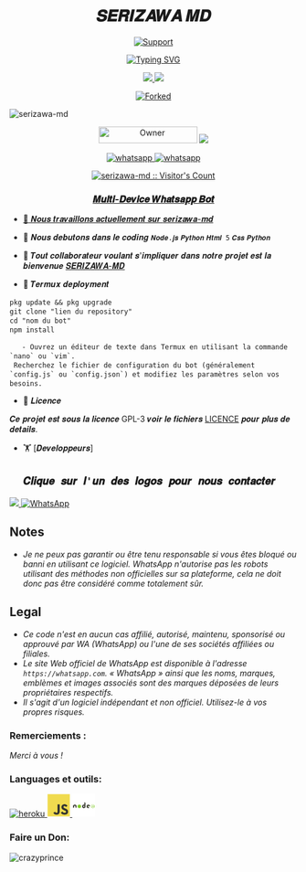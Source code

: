 <h1 align="center">𝑺𝑬𝑹𝑰𝒁𝑨𝑾𝑨 𝑴𝑫</h1>
</p>
<p align="center">
  <a href="https://chat.whatsapp.com/B9nJSr7omFPKhXoPfzgQoq">
    <img alt=Support height="350" src="https://telegra.ph/file/e9e6da12c2d02b5227a6e.jpg"> 
    </p>
    <p align="center">
<a href="https://git.io/typing-svg"><img src="https://readme-typing-svg.demolab.com?font=Playfair+Display&weight=500&size=34&duration=3500&pause=1000&color=F7F7F7&center=true&width=435&lines=𝑩𝒊𝒆𝒏𝒗𝒆𝒏𝒖𝒆+𝑪𝒉𝒆𝒛;𝑺𝑬𝑹𝑰𝒁𝑨𝑾𝑨~𝑴𝑫;𝑩𝒐𝒕+𝑾𝒉𝒂𝒕𝒔𝒂𝒑𝒑;𝒎𝒖𝒍𝒕𝒊-𝑭𝒐𝒏𝒄𝒕𝒊𝒐𝒏𝒏𝒆𝒍;𝑫𝒆𝒗𝒆𝒍𝒐𝒑𝒑𝒆+𝑷𝒂𝒓;𝑲𝑬𝑵~𝑽 𝑶𝑭𝑪;𝑪𝑹𝑨𝒁𝒀 𝑷𝑹𝑰𝑵𝑪𝑬;𝑬𝒕;𝑽𝑨𝑻𝑨𝑵𝑻𝑬24;𝑹𝒆𝒂𝒍𝒊𝒔𝒆+𝑳𝒆+19%2F10%2F2023." alt="Typing SVG" /></a>
      
<p align="center">
  <a href="https://github.com/serizawa-md/SERIZAWA/fork">
    <img src="https://github.com/serizawa-md/SERIZAWA/fork/serizawa-md/SERIZAWA?label=Fork&style=social">
    
    
  <a href="https://github.com/serizawa-md/SERIZAWA/stargazers"> 
    <img src="https://img.shields.io/github/stars/serzawa-md?style=social">
  </a>

</p>

<p align="center">
  <a href="" target="_blank">
    <img alt="Forked" src="https://img.shields.io/github/forks/serizawa-md/SERIZAWA" />
  </a>

<p align="left"> <img src="https://komarev.com/ghpvc/?username=serizawa-md&label=Profil%20vues&color=0e75b6&style=flat" alt="serizawa-md" /> </p>

<p align="center">
<a href="https://github.com/serizawa-md"><img title="Owner" src="https://img.shields.io/badge/Owner serizaw Organisation-black.svg?style=for-the-badge&logo=github" width="173px" height="29"></a>

 <a href="https://github.com/serizawa-md/SERIZAWA/LICENCE">
<img src='https://img.shields.io/github/license/serizawa-md/SERIZAWA?color=%231e81b0&style=for-the-badge' width="143px">
</p>

  <p align="center"> 
  <a aria-label="Join our chats" href="https://chat.whatsapp.com/B9nJSr7omFPKhXoPfzgQoq" target="_blank">
   <img alt="whatsapp" src="https://img.shields.io/badge/Support Group-25D366?style=for-the-badge&logo=whatsapp&logoColor=white" />
    <a aria-label="Join our chats" href="https://chat.whatsapp.com/BoTs9plLd9A0vQjDLgCwKR" target="_blank">
   <img alt="whatsapp" src="https://img.shields.io/badge/Public Bot Group-25D366?style=for-the-badge&logo=whatsapp&logoColor=white" />

<p align="center"><img src="https://profile-counter.glitch.me/{serizawa-md}/count.svg" alt="serizawa-md :: Visitor's Count" /></p>

 </p>
<h3 align="center">𝑴𝒖𝒍𝒕𝒊-𝑫𝒆𝒗𝒊𝒄𝒆 𝑾𝒉𝒂𝒕𝒔𝒂𝒑𝒑 𝑩𝒐𝒕</h3>

- 🔭 𝑵𝒐𝒖𝒔 𝒕𝒓𝒂𝒗𝒂𝒊𝒍𝒍𝒐𝒏𝒔 𝒂𝒄𝒕𝒖𝒆𝒍𝒍𝒆𝒎𝒆𝒏𝒕 𝒔𝒖𝒓 [𝒔𝒆𝒓𝒊𝒛𝒂𝒘𝒂-𝒎𝒅](https://chat.whatsapp.com/DxOBjdHLovEJQhwRDXPow3)

- 🌱 𝑵𝒐𝒖𝒔 𝒅𝒆𝒃𝒖𝒕𝒐𝒏𝒔 𝒅𝒂𝒏𝒔 𝒍𝒆 𝒄𝒐𝒅𝒊𝒏𝒈 `𝑵𝒐𝒅𝒆.𝒋𝒔` `𝑷𝒚𝒕𝒉𝒐𝒏` `𝑯𝒕𝒎𝒍 5` `𝑪𝒔𝒔` `𝑷𝒚𝒕𝒉𝒐𝒏`

- 🤝 𝑻𝒐𝒖𝒕 𝒄𝒐𝒍𝒍𝒂𝒃𝒐𝒓𝒂𝒕𝒆𝒖𝒓 𝒗𝒐𝒖𝒍𝒂𝒏𝒕 𝒔'𝒊𝒎𝒑𝒍𝒊𝒒𝒖𝒆𝒓 𝒅𝒂𝒏𝒔 𝒏𝒐𝒕𝒓𝒆 𝒑𝒓𝒐𝒋𝒆𝒕 𝒆𝒔𝒕 𝒍𝒂 𝒃𝒊𝒆𝒏𝒗𝒆𝒏𝒖𝒆  [𝑺𝑬𝑹𝑰𝒁𝑨𝑾𝑨-𝑴𝑫](https://github.com/serizawa-md)

- 💬 𝑻𝒆𝒓𝒎𝒖𝒙 𝒅𝒆𝒑𝒍𝒐𝒚𝒎𝒆𝒏𝒕
```
pkg update && pkg upgrade
git clone "lien du repository"
cd "nom du bot"
npm install
```
```𝒄𝒐𝒏𝒇𝒊𝒈𝒖𝒓𝒂𝒕𝒊𝒐𝒏 𝒅𝒖 𝒃𝒐𝒕 :
   - Ouvrez un éditeur de texte dans Termux en utilisant la commande `nano` ou `vim`.
 Recherchez le fichier de configuration du bot (généralement `config.js` ou `config.json`) et modifiez les paramètres selon vos besoins.
```

- 📄 𝑳𝒊𝒄𝒆𝒏𝒄𝒆
  
 𝑪𝒆 𝒑𝒓𝒐𝒋𝒆𝒕 𝒆𝒔𝒕 𝒔𝒐𝒖𝒔 𝒍𝒂 𝒍𝒊𝒄𝒆𝒏𝒄𝒆 GPL-3 𝒗𝒐𝒊𝒓 𝒍𝒆 𝒇𝒊𝒄𝒉𝒊𝒆𝒓𝒔 [LICENCE](Licence) 𝒑𝒐𝒖𝒓 𝒑𝒍𝒖𝒔 𝒅𝒆 𝒅𝒆𝒕𝒂𝒊𝒍𝒔.

- 🏋️ [𝑫𝒆𝒗𝒆𝒍𝒐𝒑𝒑𝒆𝒖𝒓𝒔]
  
  ## ```𝑪𝒍𝒊𝒒𝒖𝒆 𝒔𝒖𝒓 𝒍'𝒖𝒏 𝒅𝒆𝒔 𝒍𝒐𝒈𝒐𝒔 𝒑𝒐𝒖𝒓 𝒏𝒐𝒖𝒔 𝒄𝒐𝒏𝒕𝒂𝒄𝒕𝒆𝒓```
 <p align="centre">
  <a href="mailto:francisvoufo@gmai.com">
    <img src="https://i.ibb.co/Kx8NXxT/mail-gmail-22737.png" align="centre" width="90" />
   <a[**Auteurs**](https://github.com/PurpleBooth)
  
[![WhatsApp](https://img.shields.io/badge/WhatsApp-25D366?style=for-the-badge&logo=whatsapp&logoColor=white)](https://wa.me/237656774511)

## Notes
 - _Je ne peux pas garantir ou être tenu responsable si vous êtes bloqué ou banni en utilisant ce logiciel. WhatsApp n'autorise pas les robots utilisant des méthodes non officielles sur sa plateforme, cela ne doit donc pas être considéré comme totalement sûr._
  
## Legal
 - _Ce code n'est en aucun cas affilié, autorisé, maintenu, sponsorisé ou approuvé par WA (WhatsApp) ou l'une de ses sociétés affiliées ou filiales._
 - _Le site Web officiel de WhatsApp est disponible à l'adresse `https://whatsapp.com`. « WhatsApp » ainsi que les noms, marques, emblèmes et images associés sont des marques déposées de leurs propriétaires respectifs._
 - _Il s'agit d'un logiciel indépendant et non officiel. Utilisez-le à vos propres risques._

### Remerciements :
*Merci à vous !*

<h3 align="left">Languages et outils:</h3>
<p align="left"> <a href="https://heroku.com" target="_blank" rel="noreferrer"> <img src="https://www.vectorlogo.zone/logos/heroku/heroku-icon.svg" alt="heroku" width="40" height="40"/> </a> <a href="https://developer.mozilla.org/en-US/docs/Web/JavaScript" target="_blank" rel="noreferrer"> <img src="https://raw.githubusercontent.com/devicons/devicon/master/icons/javascript/javascript-original.svg" alt="javascript" width="40" height="40"/> </a> <a href="https://nodejs.org" target="_blank" rel="noreferrer"> <img src="https://raw.githubusercontent.com/devicons/devicon/master/icons/nodejs/nodejs-original-wordmark.svg" alt="nodejs" width="40" height="40"/> </a> </p>

<h3 align="left">Faire un Don:</h3>
<p><a href="https://www.buymeacoffee.com/crazyprince"> <img align="left" src="https://cdn.buymeacoffee.com/buttons/v2/default-yellow.png" height="50" width="210" alt="crazyprince" /></a></p><br><br>
